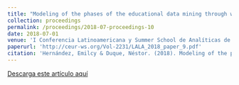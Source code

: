 ```yaml
---
title: "Modeling of the phases of the educational data mining through workflow networks"
collection: proceedings
permalink: /proceedings/2018-07-proceedings-10
date: 2018-07-01
venue: 'I Conferencia Latinoamericana y Summer School de Analíticas de Aprendizaje LALA 2018'
paperurl: 'http://ceur-ws.org/Vol-2231/LALA_2018_paper_9.pdf'
citation: 'Hernández, Emilcy & Duque, Néstor. (2018). Modeling of the phases of the educational data mining through workflow networks. LALA 2018'
---
```



<a href ="https://ejhernandezl.github.io/files/AE10_LALA2018.pdf" target="_blank">Descarga este artículo aquí</a>